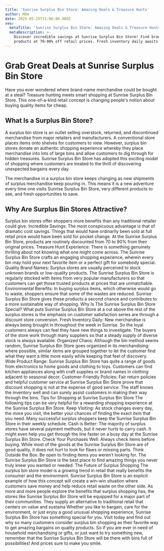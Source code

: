 ```yaml
---
title: 'Sunrise Surplus Bin Store: Amazing Deals & Treasure Hunts'
author: MOe
date: 2025-05-25T21:00:00.000Z
seo:
  metaTitle: 'Sunrise Surplus Bin Store: Amazing Deals & Treasure Hunts'
  metaDescription: >-
    Discover incredible savings at Sunrise Surplus Bin Store! Find brand-name
    products at 70-90% off retail prices. Fresh inventory daily awaits you.
---
```


# Grab Great Deals at Sunrise Surplus Bin Store

Have you ever wondered where brand-name merchandise could be bought at a steal? Treasure hunting meets smart shopping at Sunrise Surplus Bin Store. This one-of-a-kind retail concept is changing people's notion about buying quality items for cheap.

## What Is a Surplus Bin Store?

A surplus bin store is an outlet selling overstock, returned, and discontinued merchandise from major retailers and manufacturers. A conventional store places items onto shelves for customers to view. However, surplus bin stores donate an authentic shopping experience whereby they place merchandise into lots of large bins and allow customers to dig through for hidden treasures. Sunrise Surplus Bin Store has adopted this exciting model of shopping where customers are treated to the thrill of discovering unexpected bargains every day.

The merchandise in a surplus bin store keeps changing as new shipments of surplus merchandise keep pouring in. This means it is a new adventure every time one visits Sunrise Surplus Bin Store, very different products to see, and fresh opportunities to save.

## Why Are Surplus Bin Stores Attractive?

Surplus bin stores offer shoppers more benefits than any traditional retailer could give.
Incredible Savings: The most conspicuous advantage is that of dramatic cost savings. Things that would have ordinarily been sold at full retail price would have been sold for pocket change. At the Sunrise Surplus Bin Store, products are routinely discounted from 70 to 90% from their original prices.
Treasure Hunt Experience: There is something genuinely thrilling about not knowing what one might come across. The Sunrise Surplus Bin Store crafts an engaging shopping experience, wherein every bin may hold your next favorite item or a perfect gift for somebody special.
Quality Brand Names: Surplus stores are usually perceived to stock unknown brands or low-quality products. The Sunrise Surplus Bin Store is regularly stocked with items from very popular manufacturers so that customers can get those trusted products at prices that are unmatchable.
Environmental Benefits: In buying surplus items, which otherwise would go to waste, shoppers ensure that some of the wastes are reduced. Sunrise Surplus Bin Store gives these products a second chance and contributes to a more sustainable way of shopping.
Why Is The Sunrise Surplus Bin Store Special?
What puts Sunrise Surplus Bin Store at a cut above the rest of the surplus stores is the emphasis on customer satisfaction series are through a discount store conversion.
Fresh Inventory Daily: New merchandise is always being brought in throughout the week in Sunrise. So the loyal customers always can feel they have new things to investigate. The buyers of the store work through many suppliers so that a steady supply of diverse stock is always available.
Organized Chaos: Although the bin method seems random, Sunrise Surplus Bin Store goes organized in its merchandising: where possible, similar items are grouped together to let the customer find what they want a little more easily while keeping that feel of discovery.
Wide Product Range: Sunrise Surplus Bin Store has quite a range of goods from electronics to home goods and clothing to toys. Customers can find kitchen appliances along with craft supplies or brand names in clothing adjacent to seasonal decor.
Customer-Friendly Policies: Fair return policies and helpful customer service at Sunrise Surplus Bin Store prove that discount shopping is not at the expense of good service. The staff knows the inventory well and can surely assist customers in making their way through the bins.
Tips for Shopping at Sunrise Surplus Bin Store
The following tips can be very helpful for a rewarding shopping experience at the Sunrise Surplus Bin Store.
Keep Visiting: As stock changes every day, the more you visit, the better your chances of finding the exact item that you need. Many successful surplus shoppers keep the Sunrise Surplus Bin Store in their weekly schedule.
Cash is Better: The majority of surplus stores have several payment methods, but it never hurts to carry cash. It might even help you get through the line faster on a busy day at the Sunrise Surplus Bin Store.
Check Your Purchases Well: Always check items before buying. While most of the goods at the Sunrise Surplus Bin Store are of good quality, it does not hurt to look for flaws or missing parts.
Think Outside the Box: Be open to finding items you weren't looking for. The Sunrise Surplus Bin Store is the best place to find amazing things you never truly knew you wanted or needed.
The Future of Surplus Shopping
The surplus bin store model is a growing trend in retail that really benefits the consumer and the environment. Sunrise Surplus Bin Store is an explicit example of how this concept will create a win-win situation where customers save money and help reduce retail waste on the other side.
As more and more people explore the benefits that surplus shopping has, the stores like Sunrise Surplus Bin Store will be equipped for a major part of their communities. They supply an alternative to traditional retail that centers on value and sustaina
Whether you like to bargain, care for the environment, or just enjoy a good unusual shopping experience, Sunrise Surplus Bin Store has something special for you. Visit today and find out why so many customers consider surplus bin shopping as their favorite way to get amazing bargains on quality products.
So if you are ever in need of household merchandising or gifts, or just want to try something new, remember that the Sunrise Surplus Bin Store will be there with bins full of possibilities! And prices sure to make you smile.
